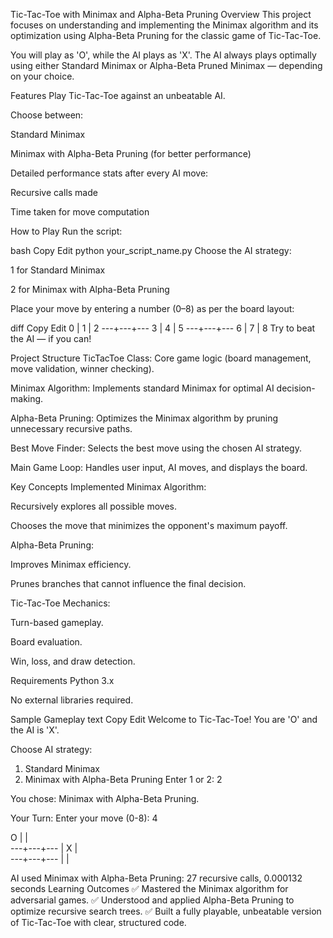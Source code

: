 Tic-Tac-Toe with Minimax and Alpha-Beta Pruning
Overview
This project focuses on understanding and implementing the Minimax algorithm and its optimization using Alpha-Beta Pruning for the classic game of Tic-Tac-Toe.

You will play as 'O', while the AI plays as 'X'.
The AI always plays optimally using either Standard Minimax or Alpha-Beta Pruned Minimax — depending on your choice.

Features
Play Tic-Tac-Toe against an unbeatable AI.

Choose between:

Standard Minimax

Minimax with Alpha-Beta Pruning (for better performance)

Detailed performance stats after every AI move:

Recursive calls made

Time taken for move computation

How to Play
Run the script:

bash
Copy
Edit
python your_script_name.py
Choose the AI strategy:

1 for Standard Minimax

2 for Minimax with Alpha-Beta Pruning

Place your move by entering a number (0–8) as per the board layout:

diff
Copy
Edit
0 | 1 | 2
---+---+---
3 | 4 | 5
---+---+---
6 | 7 | 8
Try to beat the AI — if you can!

Project Structure
TicTacToe Class: Core game logic (board management, move validation, winner checking).

Minimax Algorithm: Implements standard Minimax for optimal AI decision-making.

Alpha-Beta Pruning: Optimizes the Minimax algorithm by pruning unnecessary recursive paths.

Best Move Finder: Selects the best move using the chosen AI strategy.

Main Game Loop: Handles user input, AI moves, and displays the board.

Key Concepts Implemented
Minimax Algorithm:

Recursively explores all possible moves.

Chooses the move that minimizes the opponent's maximum payoff.

Alpha-Beta Pruning:

Improves Minimax efficiency.

Prunes branches that cannot influence the final decision.

Tic-Tac-Toe Mechanics:

Turn-based gameplay.

Board evaluation.

Win, loss, and draw detection.

Requirements
Python 3.x

No external libraries required.

Sample Gameplay
text
Copy
Edit
Welcome to Tic-Tac-Toe!
You are 'O' and the AI is 'X'.

Choose AI strategy:

1. Standard Minimax
2. Minimax with Alpha-Beta Pruning
   Enter 1 or 2: 2

You chose: Minimax with Alpha-Beta Pruning.

Your Turn:
Enter your move (0-8): 4

O | |  
---+---+---
| X |  
---+---+---
| |

AI used Minimax with Alpha-Beta Pruning: 27 recursive calls, 0.000132 seconds
Learning Outcomes
✅ Mastered the Minimax algorithm for adversarial games.
✅ Understood and applied Alpha-Beta Pruning to optimize recursive search trees.
✅ Built a fully playable, unbeatable version of Tic-Tac-Toe with clear, structured code.

